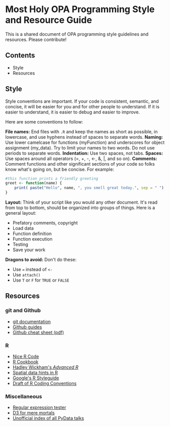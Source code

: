 # Most Holy OPA Programming Style and Resource Guide

This is a shared document of OPA programming style guidelines and resources. Please contribute!

## Contents
 * Style
 * Resources

## Style

Style conventions are important. If your code is consistent, semantic, and concise, it will be easier for you and for other people to understand. If it is easier to understand, it is easier to debug and easier to improve.

Here are some conventions to follow:

__File names:__ End files with `.R` and keep the names as short as possible, in lowercase, and use hyphens instead of spaces to separate words.
__Naming:__ Use lower camelcase for functions (myFunction) and underscores for object assignment (my_data). Try to limit your names to two words. Do not use periods to separate words.
__Indentation:__ Use two spaces, not tabs.
__Spaces:__ Use spaces around all operators (=, +, -, <-, &, |, and so on).
__Comments:__ Comment functions and other significant sections of your code so folks know what's going on, but be concise. For example:

```R
#this function prints a friendly greeting
greet <- function(name) {
    print( paste("Hello", name, ", you smell great today.", sep = " ") )
}
```

__Layout:__ Think of your script like you would any other document. It's read from top to bottom, should be organized into groups of things. Here is a general layout:

 * Prefatory comments, copyright
 * Load data
 * Function definition
 * Function execution
 * Testing
 * Save your work

 __Dragons to avoid:__ Don't do these:

 * Use `=` instead of `<-`
 * Use `attach()`
 * Use `T` or `F` for `TRUE` or `FALSE`

## Resources

### git and Github

 * [git documentation](http://git-scm.com/doc)
 * [Github guides](https://guides.github.com/)
 * [Github cheat sheet (pdf)](https://training.github.com/kit/downloads/github-git-cheat-sheet.pdf)

### R

 * [Nice R Code](http://nicercode.github.io/)
 * [R Cookbook](http://www.cookbook-r.com/)
 * [Hadley Wickham's _Advanced R_](http://adv-r.had.co.nz/)
 * [Spatial data hints in R](http://spatial.ly/category/r-spatial-data-hints/)
 * [Google's R Styleguide](http://google-styleguide.googlecode.com/svn/trunk/Rguide.xml)
 * [Draft of R Coding Conventions](https://docs.google.com/document/d/1esDVxyWvH8AsX-VJa-8oqWaHLs4stGlIbk8kLc5VlII/edit#heading=h.10337d87494d)

### Miscellaneous

 * [Regular expression tester](http://www.regexr.com/)
 * [D3 for mere mortals](http://www.recursion.org/d3-for-mere-mortals/)
 * [Unofficial index of all PyData talks](https://github.com/DataTau/datascience-anthology-pydata)
